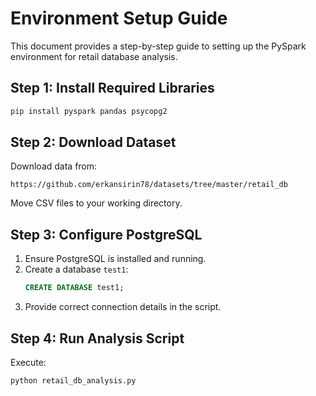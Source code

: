 # Environment Setup Guide

This document provides a step-by-step guide to setting up the PySpark environment for retail database analysis.

## Step 1: Install Required Libraries
```bash
pip install pyspark pandas psycopg2
```

## Step 2: Download Dataset
Download data from:
```
https://github.com/erkansirin78/datasets/tree/master/retail_db
```

Move CSV files to your working directory.

## Step 3: Configure PostgreSQL
1. Ensure PostgreSQL is installed and running.
2. Create a database `test1`:
   ```sql
   CREATE DATABASE test1;
   ```
3. Provide correct connection details in the script.

## Step 4: Run Analysis Script
Execute:
```bash
python retail_db_analysis.py
```
